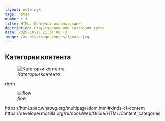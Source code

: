 ```yaml
---
layout: note.njk
tags: notes
number : 1
title: HTML. Контекст использования
description: Структурирование категории тегов
date: 2020-10-11 21:34:00 +3
image: /assets/images/notes/1/main.jpg
---
```


## Категории контента

<figure>
 <img src="/assets/images/notes/1/content/categories.png" alt="Категории контента" data-action="zoom">
 <figcaption><em>Категории контента</em></figcaption>
</figure>

rhrth

<figure>
 <img src="/assets/images/notes/1/content/flow.png" alt="flow" data-action="zoom">
 <figcaption><em>flow</em></figcaption>
</figure>
https://html.spec.whatwg.org/multipage/dom.html#kinds-of-content
https://developer.mozilla.org/ru/docs/Web/Guide/HTML/Content_categories


